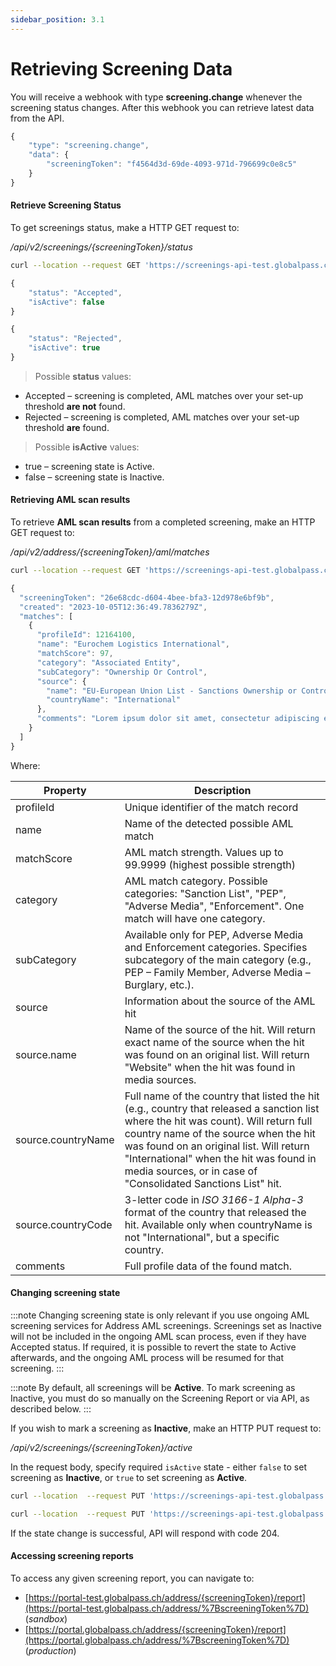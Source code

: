 ```yaml
---
sidebar_position: 3.1
---
```


# Retrieving Screening Data

You will receive a webhook with type **screening.change** whenever the screening status changes.
After this webhook you can retrieve latest data from the API.

```js title="Example webhook"
{
    "type": "screening.change",
    "data": {
        "screeningToken": "f4564d3d-69de-4093-971d-796699c0e8c5"
    }
}
```

#### Retrieve Screening Status

To get screenings status, make a HTTP GET request to:

_/api/v2/screenings/{screeningToken}/status_

```bash title="Example request"
curl --location --request GET 'https://screenings-api-test.globalpass.ch/api/v2/screenings/f4564d3d-69de-4093-971d-796699c0e8c5/status' --header 'Authorization: Bearer {your_access_token}'
```

```js title="Example response #1"
{
    "status": "Accepted",
    "isActive": false
}
```

```js title="Example response #2"
{
    "status": "Rejected",
    "isActive": true
}
```

> Possible **status** values:

- Accepted – screening is completed, AML matches over your set-up threshold **are not** found.
- Rejected – screening is completed, AML matches over your set-up threshold **are** found.

> Possible **isActive** values:

- true – screening state is Active.
- false – screening state is Inactive.

#### Retrieving AML scan results

To retrieve **AML scan results** from a completed screening, make an HTTP GET request to:

_/api/v2/address/{screeningToken}/aml/matches_

```bash title="Example request"
curl --location --request GET 'https://screenings-api-test.globalpass.ch/api/v2/address/9519c730-5d6e-4c23-b89a-8c4d06899e7f/aml/matches' --header 'Authorization: Bearer {your_access_token}'
```

```js title="Example response"
{
  "screeningToken": "26e68cdc-d604-4bee-bfa3-12d978e6bf9b",
  "created": "2023-10-05T12:36:49.7836279Z",
  "matches": [
    {
      "profileId": 12164100,
      "name": "Eurochem Logistics International",
      "matchScore": 97,
      "category": "Associated Entity",
      "subCategory": "Ownership Or Control",
      "source": {
        "name": "EU-European Union List - Sanctions Ownership or Control",
        "countryName": "International"
      },
      "comments": "Lorem ipsum dolor sit amet, consectetur adipiscing elit. Aenean sed tortor viverra, tincidunt arcu pulvinar, placerat lectus. Maecenas tristique velit vitae sem dignissim ultrices. Suspendisse nec congue massa. Nam porta posuere lacus ut posuere. Morbi finibus lectus eget ornare tempor. Vivamus ultricies non ipsum vitae ornare. Praesent ut fermentum nunc. Maecenas et dui malesuada, rutrum purus a, blandit eros. Quisque ex nibh, vestibulum nec purus sit amet, ultricies vulputate urna. Proin fringilla libero odio, at elementum elit vehicula eu. Etiam ac est a massa pulvinar congue at non felis. Suspendisse varius commodo elit sed cursus. Nullam auctor erat fringilla velit sodales mollis. In quis enim quam."
    }
  ]
}
```

Where:

| Property| Description|
|-|-|
| profileId | Unique identifier of the match record |
| name | Name of the detected possible AML match |
| matchScore | AML match strength. Values up to 99.9999 (highest possible strength)|
| category | AML match category. Possible categories: "Sanction List", "PEP", "Adverse Media", "Enforcement". One match will have one category.|
| subCategory | Available only for PEP, Adverse Media and Enforcement categories. Specifies subcategory of the main category (e.g., PEP – Family Member, Adverse Media – Burglary, etc.). |
| source | Information about the source of the AML hit |
| source.name | Name of the source of the hit. Will return exact name of the source when the hit was found on an original list. Will return "Website" when the hit was found in media sources. |
| source.countryName | Full name of the country that listed the hit (e.g., country that released a sanction list where the hit was count). Will return full country name of the source when the hit was found on an original list. Will return "International" when the hit was found in media sources, or in case of "Consolidated Sanctions List" hit. |
| source.countryCode | 3-letter code in _ISO 3166-1 Alpha-3_ format of the country that released the hit. Available only when countryName is not "International", but a specific country. |
| comments | Full profile data of the found match. |

#### Changing screening state

:::note
Changing screening state is only relevant if you use ongoing AML screening services for Address AML screenings. Screenings set as Inactive will not be included in the ongoing AML scan process, even if they have Accepted status. If required, it is possible to revert the state to Active afterwards, and the ongoing AML process will be resumed for that screening.
:::

:::note
By default, all screenings will be **Active**. To mark screening as Inactive, you must do so manually on the Screening Report or via API, as described below.
:::

If you wish to mark a screening as **Inactive**, make an HTTP PUT request to:

_/api/v2/screenings/{screeningToken}/active_

In the request body, specify required `isActive` state - either `false` to set screening as **Inactive**, or `true` to set screening as **Active**.

```bash title="Example request - setting state as Inactive"
curl --location  --request PUT 'https://screenings-api-test.globalpass.ch/api/v2/screenings/9519c730-5d6e-4c23-b89a-8c4d06899e7f/active' --header 'Authorization: Bearer {your_access_token}'\-H 'Content-Type: application/json' \-d '{"isActive": false}'
```

```bash title="Example request - setting state as Active"
curl --location  --request PUT 'https://screenings-api-test.globalpass.ch/api/v2/screenings/9519c730-5d6e-4c23-b89a-8c4d06899e7f/active' --header 'Authorization: Bearer {your_access_token}'\-H 'Content-Type: application/json' \-d '{"isActive": true}'
```

If the state change is successful, API will respond with code 204.

#### Accessing screening reports

To access any given screening report, you can navigate to:
- [https://portal-test.globalpass.ch/address/{screeningToken}/report](https://portal-test.globalpass.ch/address/%7BscreeningToken%7D) (_sandbox_)
- [https://portal.globalpass.ch/address/{screeningToken}/report](https://portal.globalpass.ch/address/%7BscreeningToken%7D) (_production_)
